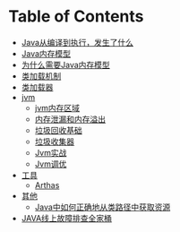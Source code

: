 # Table of Contents



+ [Java从编译到执行，发生了什么](Java从编译到执行，发生了什么.md)
+ [Java内存模型](Java内存模型.md)
+ [为什么需要Java内存模型](为什么需要Java内存模型.md)
+ [类加载机制](类加载机制.md)
+ [类加载器](类加载器.md)
+ [jvm]()
    + [jvm内存区域](jvm内存区域.md)
    + [内存泄漏和内存溢出](内存泄漏和内存溢出.md)
    + [垃圾回收基础](垃圾回收基础.md)
    + [垃圾收集器](垃圾收集器.md)
    + [Jvm实战](Jvm实战.md)
    + [Jvm调优](Jvm调优.md)
+ [工具]()
    + [Arthas](Arthas.md)
+ [其他]()
    + [Java中如何正确地从类路径中获取资源](Java中如何正确地从类路径中获取资源.md)
+ [JAVA线上故障排查全家桶](JAVA线上故障排查全家桶.md)





